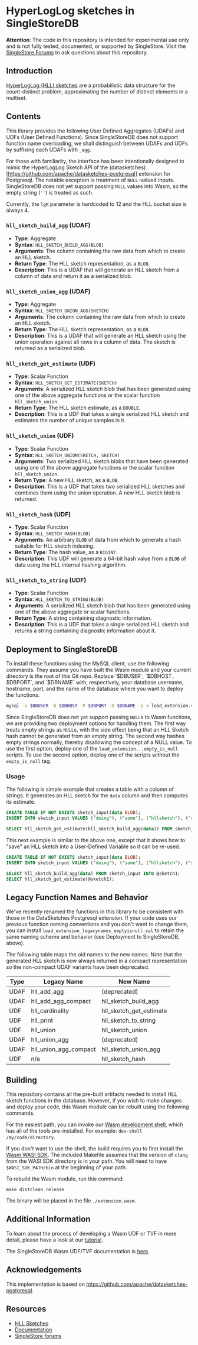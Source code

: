 # HyperLogLog sketches in SingleStoreDB

**Attention**: The code in this repository is intended for experimental use only and is not fully tested, documented, or supported by SingleStore. Visit the [SingleStore Forums](https://www.singlestore.com/forum/) to ask questions about this repository.

## Introduction

[HyperLogLog (HLL) sketches](https://datasketches.apache.org/docs/HLL/HllSketches.html) are a probabilistic data structure for the count-distinct problem, approximating the number of distinct elements in a multiset.

## Contents
This library provides the following User Defined Aggregates (UDAFs) and UDFs (User Defined Functions).  Since SingleStoreDB does not support function name overloading, we shall distinguish between UDAFs and UDFs by suffixing each UDAFs with `_agg`.

For those with familiarity, the interface has been intentionally designed to mimic the HyperLogLog Sketch API of the (datasketches)[https://github.com/apache/datasketches-postgresql] extension for Postgresql.  The notable exception is treatment of `NULL`-valued inputs.  SingleStoreDB does not yet support passing `NULL` values into Wasm, so the empty string (`''`) is treated as such.

Currently, the `lgK` parameter is hardcoded to 12 and the HLL bucket size is always 4.

### `hll_sketch_build_agg` (UDAF)
- **Type**: Aggregate
- **Syntax**: `HLL_SKETCH_BUILD_AGG(BLOB)`
- **Arguments**: The column containing the raw data from which to create an HLL sketch.
- **Return Type**: The HLL sketch representation, as a `BLOB`.
- **Description**: This is a UDAF that will generate an HLL sketch from a column of data and return it as a serialized blob.

### `hll_sketch_union_agg` (UDAF)
- **Type**: Aggregate
- **Syntax**: `HLL_SKETCH_UNION_AGG(SKETCH)`
- **Arguments**: The column containing the raw data from which to create an HLL sketch.
- **Return Type**: The HLL sketch representation, as a `BLOB`.
- **Description**: This is a UDAF that will generate an HLL sketch using the union operation against all rows in a column of data.  The sketch is returned as a serialized blob.

### `hll_sketch_get_estimate` (UDF)
- **Type**: Scalar Function
- **Syntax**: `HLL_SKETCH_GET_ESTIMATE(SKETCH)`
- **Arguments**: A serialized HLL sketch blob that has been generated using one of the above aggregate functions or the scalar function `hll_sketch_union`.
- **Return Type**: The HLL sketch estimate, as a `DOUBLE`.
- **Description**: This is a UDF that takes a single serialized HLL sketch and estimates the number of unique samples in it.

### `hll_sketch_union` (UDF)
- **Type**: Scalar Function
- **Syntax**: `HLL_SKETCH_UNION(SKETCH, SKETCH)`
- **Arguments**: Two serialized HLL sketch blobs that have been generated using one of the above aggregate functions or the scalar function `hll_sketch_union`.
- **Return Type**: A new HLL sketch, as a `BLOB`.
- **Description**: This is a UDF that takes two serialized HLL sketches and combines them using the union operation.  A new HLL sketch blob is returned.

### `hll_sketch_hash` (UDF)
- **Type**: Scalar Function
- **Syntax**: `HLL_SKETCH_HASH(BLOB)`
- **Arguments**: An arbitrary `BLOB` of data from which to generate a hash suitable for HLL sketch indexing.
- **Return Type**: The hash value, as a `BIGINT`.
- **Description**: This UDF will generate a 64-bit hash value from a `BLOB` of data using the HLL internal hashing algorithm.

### `hll_sketch_to_string` (UDF)
- **Type**: Scalar Function
- **Syntax**: `HLL_SKETCH_TO_STRING(BLOB)`
- **Arguments**: A serialized HLL sketch blob that has been generated using one of the above aggregate or scalar functions.
- **Return Type**: A string containing diagnostic information.
- **Description**: This is a UDF that takes a single serialized HLL sketch and returns a string containing diagnostic information about it.

## Deployment to SingleStoreDB
To install these functions using the MySQL client, use the following commands.  They assume you have built the Wasm module and your current directory is the root of this Git repo.  Replace '$DBUSER`, `$DBHOST`, `$DBPORT`, and `$DBNAME` with, respectively, your database username, hostname, port, and the name of the database where you want to deploy the functions.
```bash
mysql -u $DBUSER -h $DBHOST -P $DBPORT -D $DBNAME -p < load_extension.sql
```

Since SingleStoreDB does not yet support passing `NULL`s to Wasm functions, we are providing two deployment options for handling them.  The first way treats empty strings as `NULL`s, with the side effect being that an HLL Sketch hash cannot be generated from an empty string.  The second way hashes empty strings normally, thereby disallowing the concept of a NULL value.  To use the first option, deploy one of the `load_extension...empty_is_null` scripts.  To use the second option, deploy one of the scripts without the `empty_is_null` tag.

### Usage
The following is simple example that creates a table with a column of strings.  It generates an HLL sketch for the `data` column and then computes its estimate.
```sql
CREATE TABLE IF NOT EXISTS sketch_input(data BLOB);
INSERT INTO sketch_input VALUES ("doing"), ("some"), ("hllsketch"), ("stuff");

SELECT hll_sketch_get_estimate(hll_sketch_build_agg(data)) FROM sketch_input;
```

This next example is similar to the above one, except that it shows how to "save" an HLL sketch into a User-Defined Variable so it can be re-used.
```sql
CREATE TABLE IF NOT EXISTS sketch_input(data BLOB);
INSERT INTO sketch_input VALUES ("doing"), ("some"), ("hllsketch"), ("stuff");

SELECT hll_sketch_build_agg(data) FROM sketch_input INTO @sketch1;
SELECT hll_sketch_get_estimate(@sketch1);
```

## Legacy Function Names and Behavior
We've recently renamed the functions in this library to be consistent with those in the DataSketches Postgresql extension.  If your code uses our previous function naming conventions and you don't want to change them, you can install `load_extension_legacynames_emptyisnull.sql` to retain the same naming scheme and behavior (see Deployment to SingleStoreDB, above).

The following table maps the old names to the new names.  Note that the generated HLL sketch is now always returned in a compact representation so the non-compact UDAF variants have been deprecated.

| Type | Legacy Name           | New Name                       |
|------|-----------------------|--------------------------------|
| UDAF | hll_add_agg           | (deprecated)                   |
| UDAF | hll_add_agg_compact   | hll_sketch_build_agg           |
| UDF  | hll_cardinality       | hll_sketch_get_estimate        |
| UDF  | hll_print             | hll_sketch_to_string           |
| UDF  | hll_union             | hll_sketch_union               |
| UDAF | hll_union_agg         | (deprecated)                   |
| UDAF | hll_union_agg_compact | hll_sketch_union_agg           |
| UDF  | n/a                   | hll_sketch_hash                |

## Building
This repository contains all the pre-built artifacts needed to install HLL sketch functions in the database.  However, if you wish to make changes and deploy your code, this Wasm module can be rebuilt using the following commands.

For the easiest path, you can invoke our [Wasm development shell](https://github.com/singlestore-labs/singlestore-wasm-toolkit/blob/main/scripts/dev-shell), which has all of the tools pre-installed.  For example: `dev-shell /my/code/directory`.

If you don't want to use the shell, the build requires you to first install the [Wasm WASI SDK](https://github.com/WebAssembly/wasi-sdk).  The included Makefile assumes that the version of `clang` from the WASI SDK directory is in your path.  You will need to have `$WASI_SDK_PATH/bin` at the beginning of your path.

To rebuild the Wasm module, run this command:
```
make distclean release
```

The binary will be placed in the file `./extension.wasm`.

## Additional Information
To learn about the process of developing a Wasm UDF or TVF in more detail, please have a look at our [tutorial](https://singlestore-labs.github.io/singlestore-wasm-toolkit/html/Tutorial-Overview.html).

The SingleStoreDB Wasm UDF/TVF documentation is [here](https://docs.singlestore.com/managed-service/en/reference/code-engine---powered-by-wasm.html).

## Acknowledgements
This implementation is based on https://github.com/apache/datasketches-postgresql.

## Resources
* [HLL Sketches](https://datasketches.apache.org/docs/HLL/HllSketches.html)
* [Documentation](https://docs.singlestore.com)
* [SingleStore forums](https://www.singlestore.com/forum)

